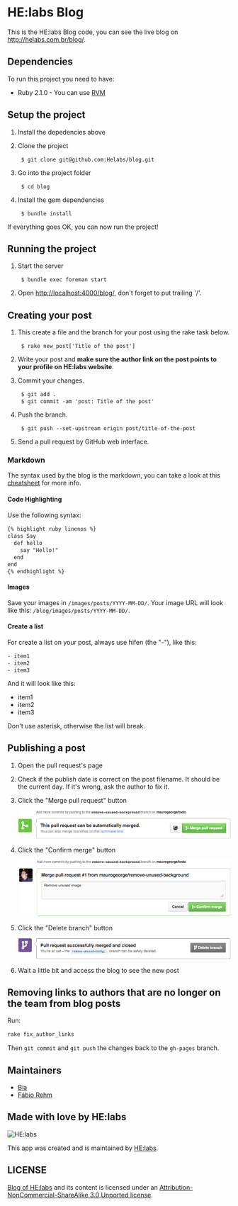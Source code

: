 # HE:labs Blog

This is the HE:labs Blog code, you can see the live blog on http://helabs.com.br/blog/.

## Dependencies

To run this project you need to have:

* Ruby 2.1.0 - You can use [RVM](http://rvm.io)

## Setup the project

1. Install the depedencies above
2. Clone the project

        $ git clone git@github.com:Helabs/blog.git

3. Go into the project folder

        $ cd blog

4. Install the gem dependencies

        $ bundle install

If everything goes OK, you can now run the project!

## Running the project

1. Start the server

        $ bundle exec foreman start

2. Open [http://localhost:4000/blog/](http://localhost:4000/blog/), don't forget to put trailing '/'.

## Creating your post

1. This create a file and the branch for your post using the rake task below.

        $ rake new_post['Title of the post']

1. Write your post and **make sure the author link on the post points to your profile on HE:labs website**.
1. Commit your changes.

        $ git add .
        $ git commit -am 'post: Title of the post'

1. Push the branch.

        $ git push --set-upstream origin post/title-of-the-post

1. Send a pull request by GitHub web interface.

### Markdown

The syntax used by the blog is the markdown, you can take a look at this [cheatsheet](http://markdown.chibi.io/) for more info.

#### Code Highlighting

Use the following syntax:

```
{% highlight ruby linenos %}
class Say
  def hello
    say "Hello!"
  end
end
{% endhighlight %}
```

#### Images

Save your images in `/images/posts/YYYY-MM-DD/`. Your image URL will look like this: `/blog/images/posts/YYYY-MM-DD/`.

#### Create a list

For create a list on your post, always use hifen (the "-"), like this:

```
- item1
- item2
- item3
```

And it will look like this:

- item1
- item2
- item3

Don't use asterisk, otherwise the list will break.

## Publishing a post

1. Open the pull request's page
1. Check if the publish date is correct on the post filename. It should be the current day. If it's wrong, ask the author to fix it.
1. Click the "Merge pull request" button

    ![Merge pull request](images/readme/merge-pull-request.png)

1. Click the "Confirm merge" button

    ![Confirm merge](images/readme/confirm-merge.png)

1. Click the "Delete branch" button

    ![Delete branch](images/readme/delete-branch.png)

1. Wait a little bit and access the blog to see the new post

## Removing links to authors that are no longer on the team from blog posts

Run:

```sh
rake fix_author_links
```

Then `git commit` and `git push` the changes back to the `gh-pages` branch.

## Maintainers

- [Bia](https://github.com/beatrizcp87)
- [Fábio Rehm](https://github.com/fgrehm)

## Made with love by HE:labs

![HE:labs](http://helabs.com.br/images/logo.png)

This app was created and is maintained by [HE:labs](https://github.com/Helabs).

## LICENSE

[Blog of HE:labs](http://helabs.com.br/blog/) and its content is licensed under an [Attribution-NonCommercial-ShareAlike 3.0 Unported license](http://creativecommons.org/licenses/by-nc-sa/3.0/legalcode).
